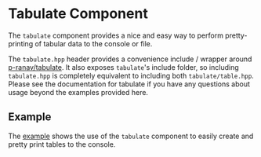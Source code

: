 # Tabulate Component

The `tabulate` component provides a nice and easy way to perform pretty-printing
of tabular data to the console or file.

The `tabulate.hpp` header provides a convenience include / wrapper around
[p-ranav/tabulate](https://github.com/p-pranav/tabulate). It also exposes
`tabulate`'s include folder, so including `tabulate.hpp` is completely
equivalent to including both `tabulate/table.hpp`. Please see the documentation
for tabulate if you have any questions about usage beyond the examples provided
here.

## Example

The [example](./example) shows the use of the `tabulate` component to easily
create and pretty print tables to the console.
